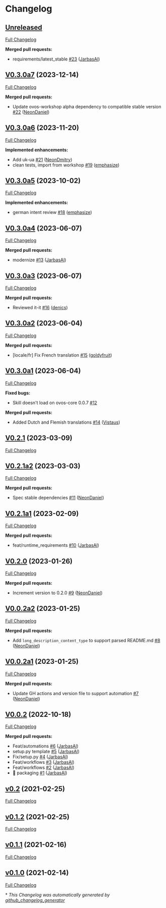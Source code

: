# Changelog

## [Unreleased](https://github.com/OpenVoiceOS/skill-ovos-stop/tree/HEAD)

[Full Changelog](https://github.com/OpenVoiceOS/skill-ovos-stop/compare/V0.3.0a7...HEAD)

**Merged pull requests:**

- requirements/latest\_stable [\#23](https://github.com/OpenVoiceOS/skill-ovos-stop/pull/23) ([JarbasAl](https://github.com/JarbasAl))

## [V0.3.0a7](https://github.com/OpenVoiceOS/skill-ovos-stop/tree/V0.3.0a7) (2023-12-14)

[Full Changelog](https://github.com/OpenVoiceOS/skill-ovos-stop/compare/V0.3.0a6...V0.3.0a7)

**Merged pull requests:**

- Update ovos-workshop alpha dependency to compatible stable version [\#22](https://github.com/OpenVoiceOS/skill-ovos-stop/pull/22) ([NeonDaniel](https://github.com/NeonDaniel))

## [V0.3.0a6](https://github.com/OpenVoiceOS/skill-ovos-stop/tree/V0.3.0a6) (2023-11-20)

[Full Changelog](https://github.com/OpenVoiceOS/skill-ovos-stop/compare/V0.3.0a5...V0.3.0a6)

**Implemented enhancements:**

- Add uk-ua [\#21](https://github.com/OpenVoiceOS/skill-ovos-stop/pull/21) ([NeonDmitry](https://github.com/NeonDmitry))
- clean tests, import from workshop [\#19](https://github.com/OpenVoiceOS/skill-ovos-stop/pull/19) ([emphasize](https://github.com/emphasize))

## [V0.3.0a5](https://github.com/OpenVoiceOS/skill-ovos-stop/tree/V0.3.0a5) (2023-10-02)

[Full Changelog](https://github.com/OpenVoiceOS/skill-ovos-stop/compare/V0.3.0a4...V0.3.0a5)

**Implemented enhancements:**

- german intent review [\#18](https://github.com/OpenVoiceOS/skill-ovos-stop/pull/18) ([emphasize](https://github.com/emphasize))

## [V0.3.0a4](https://github.com/OpenVoiceOS/skill-ovos-stop/tree/V0.3.0a4) (2023-06-07)

[Full Changelog](https://github.com/OpenVoiceOS/skill-ovos-stop/compare/V0.3.0a3...V0.3.0a4)

**Merged pull requests:**

- modernize [\#13](https://github.com/OpenVoiceOS/skill-ovos-stop/pull/13) ([JarbasAl](https://github.com/JarbasAl))

## [V0.3.0a3](https://github.com/OpenVoiceOS/skill-ovos-stop/tree/V0.3.0a3) (2023-06-07)

[Full Changelog](https://github.com/OpenVoiceOS/skill-ovos-stop/compare/V0.3.0a2...V0.3.0a3)

**Merged pull requests:**

- Reviewed it-it [\#16](https://github.com/OpenVoiceOS/skill-ovos-stop/pull/16) ([denics](https://github.com/denics))

## [V0.3.0a2](https://github.com/OpenVoiceOS/skill-ovos-stop/tree/V0.3.0a2) (2023-06-04)

[Full Changelog](https://github.com/OpenVoiceOS/skill-ovos-stop/compare/V0.3.0a1...V0.3.0a2)

**Merged pull requests:**

- \[locale/fr\] Fix French translation [\#15](https://github.com/OpenVoiceOS/skill-ovos-stop/pull/15) ([goldyfruit](https://github.com/goldyfruit))

## [V0.3.0a1](https://github.com/OpenVoiceOS/skill-ovos-stop/tree/V0.3.0a1) (2023-06-04)

[Full Changelog](https://github.com/OpenVoiceOS/skill-ovos-stop/compare/V0.2.1...V0.3.0a1)

**Fixed bugs:**

- Skill doesn't load on ovos-core 0.0.7 [\#12](https://github.com/OpenVoiceOS/skill-ovos-stop/issues/12)

**Merged pull requests:**

- Added Dutch and Flemish translations [\#14](https://github.com/OpenVoiceOS/skill-ovos-stop/pull/14) ([Vistaus](https://github.com/Vistaus))

## [V0.2.1](https://github.com/OpenVoiceOS/skill-ovos-stop/tree/V0.2.1) (2023-03-09)

[Full Changelog](https://github.com/OpenVoiceOS/skill-ovos-stop/compare/V0.2.1a2...V0.2.1)

## [V0.2.1a2](https://github.com/OpenVoiceOS/skill-ovos-stop/tree/V0.2.1a2) (2023-03-03)

[Full Changelog](https://github.com/OpenVoiceOS/skill-ovos-stop/compare/V0.2.1a1...V0.2.1a2)

**Merged pull requests:**

- Spec stable dependencies [\#11](https://github.com/OpenVoiceOS/skill-ovos-stop/pull/11) ([NeonDaniel](https://github.com/NeonDaniel))

## [V0.2.1a1](https://github.com/OpenVoiceOS/skill-ovos-stop/tree/V0.2.1a1) (2023-02-09)

[Full Changelog](https://github.com/OpenVoiceOS/skill-ovos-stop/compare/V0.2.0...V0.2.1a1)

**Merged pull requests:**

- feat/runtime\_requirements [\#10](https://github.com/OpenVoiceOS/skill-ovos-stop/pull/10) ([JarbasAl](https://github.com/JarbasAl))

## [V0.2.0](https://github.com/OpenVoiceOS/skill-ovos-stop/tree/V0.2.0) (2023-01-26)

[Full Changelog](https://github.com/OpenVoiceOS/skill-ovos-stop/compare/V0.0.2a2...V0.2.0)

**Merged pull requests:**

- Increment version to 0.2.0 [\#9](https://github.com/OpenVoiceOS/skill-ovos-stop/pull/9) ([NeonDaniel](https://github.com/NeonDaniel))

## [V0.0.2a2](https://github.com/OpenVoiceOS/skill-ovos-stop/tree/V0.0.2a2) (2023-01-25)

[Full Changelog](https://github.com/OpenVoiceOS/skill-ovos-stop/compare/V0.0.2a1...V0.0.2a2)

**Merged pull requests:**

- Add `long_description_content_type` to support parsed README.md [\#8](https://github.com/OpenVoiceOS/skill-ovos-stop/pull/8) ([NeonDaniel](https://github.com/NeonDaniel))

## [V0.0.2a1](https://github.com/OpenVoiceOS/skill-ovos-stop/tree/V0.0.2a1) (2023-01-25)

[Full Changelog](https://github.com/OpenVoiceOS/skill-ovos-stop/compare/V0.0.2...V0.0.2a1)

**Merged pull requests:**

- Update GH actions and version file to support automation [\#7](https://github.com/OpenVoiceOS/skill-ovos-stop/pull/7) ([NeonDaniel](https://github.com/NeonDaniel))

## [V0.0.2](https://github.com/OpenVoiceOS/skill-ovos-stop/tree/V0.0.2) (2022-10-18)

[Full Changelog](https://github.com/OpenVoiceOS/skill-ovos-stop/compare/v0.2...V0.0.2)

**Merged pull requests:**

- Feat/automations [\#6](https://github.com/OpenVoiceOS/skill-ovos-stop/pull/6) ([JarbasAl](https://github.com/JarbasAl))
- setup.py template [\#5](https://github.com/OpenVoiceOS/skill-ovos-stop/pull/5) ([JarbasAl](https://github.com/JarbasAl))
- Fix/setup.py [\#4](https://github.com/OpenVoiceOS/skill-ovos-stop/pull/4) ([JarbasAl](https://github.com/JarbasAl))
- Feat/workflows [\#3](https://github.com/OpenVoiceOS/skill-ovos-stop/pull/3) ([JarbasAl](https://github.com/JarbasAl))
- Feat/workflows [\#2](https://github.com/OpenVoiceOS/skill-ovos-stop/pull/2) ([JarbasAl](https://github.com/JarbasAl))
- :tada: packaging [\#1](https://github.com/OpenVoiceOS/skill-ovos-stop/pull/1) ([JarbasAl](https://github.com/JarbasAl))

## [v0.2](https://github.com/OpenVoiceOS/skill-ovos-stop/tree/v0.2) (2021-02-25)

[Full Changelog](https://github.com/OpenVoiceOS/skill-ovos-stop/compare/v0.1.2...v0.2)

## [v0.1.2](https://github.com/OpenVoiceOS/skill-ovos-stop/tree/v0.1.2) (2021-02-25)

[Full Changelog](https://github.com/OpenVoiceOS/skill-ovos-stop/compare/v0.1.1...v0.1.2)

## [v0.1.1](https://github.com/OpenVoiceOS/skill-ovos-stop/tree/v0.1.1) (2021-02-16)

[Full Changelog](https://github.com/OpenVoiceOS/skill-ovos-stop/compare/v0.1.0...v0.1.1)

## [v0.1.0](https://github.com/OpenVoiceOS/skill-ovos-stop/tree/v0.1.0) (2021-02-14)

[Full Changelog](https://github.com/OpenVoiceOS/skill-ovos-stop/compare/d8aa72571b77d10755ada561d63e69359fd69fcb...v0.1.0)



\* *This Changelog was automatically generated by [github_changelog_generator](https://github.com/github-changelog-generator/github-changelog-generator)*
